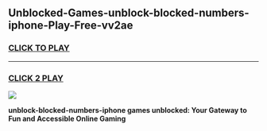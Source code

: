 
## Unblocked-Games-unblock-blocked-numbers-iphone-Play-Free-vv2ae
<h3>
<a href="https://premium76.site?title=unblock-blocked-numbers-iphone&ref=21A">CLICK TO PLAY</a></h3>
<hr>

<h3>
<a href="https://premium76.site?title=unblock-blocked-numbers-iphone&ref=21A">CLICK 2 PLAY</a>
  
</h3>

<a href="https://premium76.site?title=unblock-blocked-numbers-iphone&ref=21A"><img src="https://clearcache.store/games.png"></a>


**unblock-blocked-numbers-iphone games unblocked: Your Gateway to Fun and Accessible Online Gaming**
